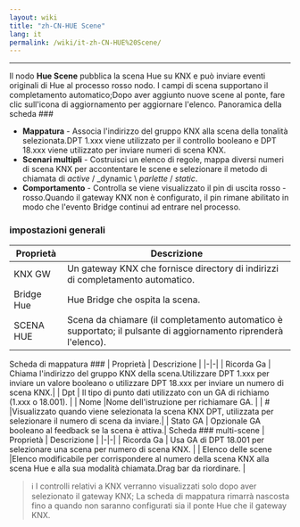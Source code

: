 ```yaml
---
layout: wiki
title: "zh-CN-HUE Scene"
lang: it
permalink: /wiki/it-zh-CN-HUE%20Scene/
---
```

---
Il nodo **Hue Scene** pubblica la scena Hue su KNX e può inviare eventi originali di Hue al processo rosso nodo. I campi di scena supportano il completamento automatico;Dopo aver aggiunto nuove scene al ponte, fare clic sull'icona di aggiornamento per aggiornare l'elenco.
Panoramica della scheda ###
- **Mappatura** - Associa l'indirizzo del gruppo KNX alla scena della tonalità selezionata.DPT 1.xxx viene utilizzato per il controllo booleano e DPT 18.xxx viene utilizzato per inviare numeri di scena KNX.
- **Scenari multipli** - Costruisci un elenco di regole, mappa diversi numeri di scena KNX per accontentare le scene e selezionare il metodo di chiamata di _active_ / _dynamic \ _parlette_ / _static_.
- **Comportamento** - Controlla se viene visualizzato il pin di uscita rosso -rosso.Quando il gateway KNX non è configurato, il pin rimane abilitato in modo che l'evento Bridge continui ad entrare nel processo.
### impostazioni generali
| Proprietà | Descrizione |
|-|-|
| KNX GW | Un gateway KNX che fornisce directory di indirizzi di completamento automatico.|
| Bridge Hue | Hue Bridge che ospita la scena. |
| SCENA HUE |Scena da chiamare (il completamento automatico è supportato; il pulsante di aggiornamento riprenderà l'elenco).|
Scheda di mappatura ###
| Proprietà | Descrizione |
|-|-|
| Ricorda Ga | Chiama l'indirizzo del gruppo KNX della scena.Utilizzare DPT 1.xxx per inviare un valore booleano o utilizzare DPT 18.xxx per inviare un numero di scena KNX.|
| Dpt | Il tipo di punto dati utilizzato con un GA di richiamo (1.xxx o 18.001). |
| Nome |Nome dell'istruzione per richiamare GA. |
| # |Visualizzato quando viene selezionata la scena KNX DPT, utilizzata per selezionare il numero di scena da inviare.|
| Stato GA | Opzionale GA booleano al feedback se la scena è attiva.|
Scheda ### multi-scene
| Proprietà | Descrizione |
|-|-|
| Ricorda Ga | Usa GA di DPT 18.001 per selezionare una scena per numero di scena KNX. |
| Elenco delle scene |Elenco modificabile per corrispondere al numero della scena KNX alla scena Hue e alla sua modalità chiamata.Drag bar da riordinare. |
> ℹ️ I controlli relativi a KNX verranno visualizzati solo dopo aver selezionato il gateway KNX; La scheda di mappatura rimarrà nascosta fino a quando non saranno configurati sia il ponte Hue che il gateway KNX.
